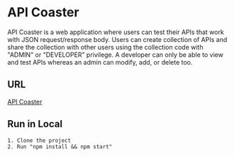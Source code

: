 # API Coaster

API Coaster is a web application where users can test their APIs that work with JSON request/response body. Users can create collection of APIs and share the collection with other users using the collection code with "ADMIN" or "DEVELOPER" privilege. A developer can only be able to view and test APIs whereas an admin can modify, add, or delete too.

## URL

[API Coaster](https://api-coaster.vercel.app/)

## Run in Local

```
1. Clone the project
2. Run "npm install && npm start"
```
